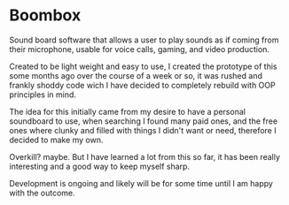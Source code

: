 # Boombox
Sound board software that allows a user to play sounds as if coming from their microphone, usable for voice calls, gaming, and video production.

Created to be light weight and easy to use, I created the prototype of this some months ago over the course of a week or so, it was rushed and frankly shoddy code wich I have decided to completely rebuild with OOP principles in mind.

The idea for this initially came from my desire to have a personal soundboard to use, when searching I found many paid ones, and the free ones where clunky and filled with things I didn't want or need, therefore I decided to make my own.

Overkill? maybe. But I have learned a lot from this so far, it has been really interesting and a good way to keep myself sharp.

Development is ongoing and likely will be for some time until I am happy with the outcome.
